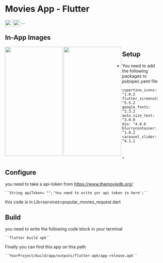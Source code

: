 # Movies App - Flutter



<a href="https://www.linkedin.com/in/muhammed-akar-9a0036155/"><img src="https://raw.githubusercontent.com/rahuldkjain/github-profile-readme-generator/master/src/images/icons/Social/linked-in-alt.svg" align="left" height="24" width="24" ></a>
<a href="https://stackoverflow.com/users/15971548/muhammed-akar"><img src="https://raw.githubusercontent.com/rahuldkjain/github-profile-readme-generator/master/src/images/icons/Social/stack-overflow.svg" align="left" height="24" width="24" ></a>

...

## In-App Images
<a><img src="https://user-images.githubusercontent.com/99355169/169771352-d41bc430-7272-4ee0-8add-ae9427583db8.jpg" align="left" height="360" width="190" ></a>

<a><img src="https://user-images.githubusercontent.com/99355169/169772022-be3eaa40-59de-4fe8-bc60-b14effa3ca0e.jpg" align="left" height="360" width="190" ></a>

## Setup

- You need to add the following packages to pubspec.yaml file

   ```
  cupertino_icons: ^1.0.2
  flutter_screenutil: ^5.5.2
  google_fonts: ^2.3.2
  auto_size_text: ^3.0.0
  dio: ^4.0.6
  blurrycontainer: ^1.0.2
  carousel_slider: ^4.1.1
  ```
    ## .
    
## Configure

you need to take a api-token from https://www.themoviedb.org/

    ``String apiToken= "";'You need to write yor api token in here';``

this code is in Lib>services>popular_movies_request.dart

## Build

you need to write the following code block in your terminal

    ``flutter build apk``

Finally you can find this app on this path

    ``YourProject/build/app/outputs/flutter-apk/app-release.apk``



